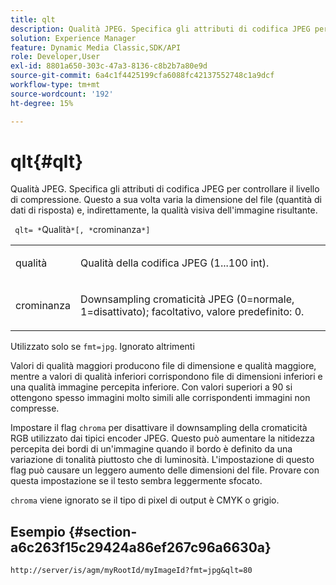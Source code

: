 ```yaml
---
title: qlt
description: Qualità JPEG. Specifica gli attributi di codifica JPEG per controllare il livello di compressione. Questo a sua volta varia la dimensione del file (quantità di dati di risposta) e, indirettamente, la qualità visiva dell'immagine risultante.
solution: Experience Manager
feature: Dynamic Media Classic,SDK/API
role: Developer,User
exl-id: 8801a650-303c-47a3-8136-c8b2b7a80e9d
source-git-commit: 6a4c1f4425199cfa6088fc42137552748c1a9dcf
workflow-type: tm+mt
source-wordcount: '192'
ht-degree: 15%

---
```


# qlt{#qlt}

Qualità JPEG. Specifica gli attributi di codifica JPEG per controllare il livello di compressione. Questo a sua volta varia la dimensione del file (quantità di dati di risposta) e, indirettamente, la qualità visiva dell&#39;immagine risultante.

` qlt= *`Qualità`*[, *`crominanza`*]`

<table id="simpletable_D080D15922CE4EF4B707282A4D45739A"> 
 <tr class="strow"> 
  <td class="stentry"> <p> <span class="codeph"> <span class="varname"> qualità </span> </span> </p> </td> 
  <td class="stentry"> <p>Qualità della codifica JPEG (1...100 int). </p> </td> 
 </tr> 
 <tr class="strow"> 
  <td class="stentry"> <p> <span class="codeph"> <span class="varname"> crominanza </span> </span> </p> </td> 
  <td class="stentry"> <p>Downsampling cromaticità JPEG (0=normale, 1=disattivato); facoltativo, valore predefinito: 0. </p> </td> 
 </tr> 
</table>

Utilizzato solo se `fmt=jpg`. Ignorato altrimenti

Valori di qualità maggiori producono file di dimensione e qualità maggiore, mentre a valori di qualità inferiori corrispondono file di dimensioni inferiori e una qualità immagine percepita inferiore. Con valori superiori a 90 si ottengono spesso immagini molto simili alle corrispondenti immagini non compresse.

Impostare il flag `chroma` per disattivare il downsampling della cromaticità RGB utilizzato dai tipici encoder JPEG. Questo può aumentare la nitidezza percepita dei bordi di un&#39;immagine quando il bordo è definito da una variazione di tonalità piuttosto che di luminosità. L&#39;impostazione di questo flag può causare un leggero aumento delle dimensioni del file. Provare con questa impostazione se il testo sembra leggermente sfocato.

`chroma` viene ignorato se il tipo di pixel di output è CMYK o grigio.

## Esempio {#section-a6c263f15c29424a86ef267c96a6630a}

`http://server/is/agm/myRootId/myImageId?fmt=jpg&qlt=80`
